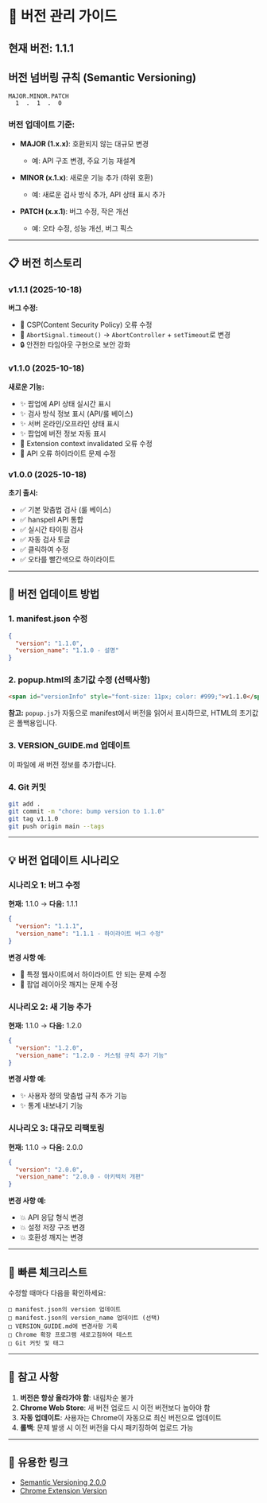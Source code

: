 # 📝 버전 관리 가이드

## 현재 버전: 1.1.1

## 버전 넘버링 규칙 (Semantic Versioning)

```
MAJOR.MINOR.PATCH
  1  .  1  .  0
```

### 버전 업데이트 기준:

- **MAJOR (1.x.x)**: 호환되지 않는 대규모 변경
  - 예: API 구조 변경, 주요 기능 재설계

- **MINOR (x.1.x)**: 새로운 기능 추가 (하위 호환)
  - 예: 새로운 검사 방식 추가, API 상태 표시 추가

- **PATCH (x.x.1)**: 버그 수정, 작은 개선
  - 예: 오타 수정, 성능 개선, 버그 픽스

---

## 📋 버전 히스토리

### v1.1.1 (2025-10-18)
**버그 수정:**
- 🐛 CSP(Content Security Policy) 오류 수정
- 🔧 `AbortSignal.timeout()` → `AbortController` + `setTimeout`로 변경
- 🔒 안전한 타임아웃 구현으로 보안 강화

### v1.1.0 (2025-10-18)
**새로운 기능:**
- ✨ 팝업에 API 상태 실시간 표시
- ✨ 검사 방식 정보 표시 (API/룰 베이스)
- ✨ 서버 온라인/오프라인 상태 표시
- ✨ 팝업에 버전 정보 자동 표시
- 🐛 Extension context invalidated 오류 수정
- 🐛 API 오류 하이라이트 문제 수정

### v1.0.0 (2025-10-18)
**초기 출시:**
- ✅ 기본 맞춤법 검사 (룰 베이스)
- ✅ hanspell API 통합
- ✅ 실시간 타이핑 검사
- ✅ 자동 검사 토글
- ✅ 클릭하여 수정
- ✅ 오타를 빨간색으로 하이라이트

---

## 🔄 버전 업데이트 방법

### 1. manifest.json 수정

```json
{
  "version": "1.1.0",
  "version_name": "1.1.0 - 설명"
}
```

### 2. popup.html의 초기값 수정 (선택사항)

```html
<span id="versionInfo" style="font-size: 11px; color: #999;">v1.1.0</span>
```

**참고:** `popup.js`가 자동으로 manifest에서 버전을 읽어서 표시하므로, HTML의 초기값은 폴백용입니다.

### 3. VERSION_GUIDE.md 업데이트

이 파일에 새 버전 정보를 추가합니다.

### 4. Git 커밋

```bash
git add .
git commit -m "chore: bump version to 1.1.0"
git tag v1.1.0
git push origin main --tags
```

---

## 💡 버전 업데이트 시나리오

### 시나리오 1: 버그 수정
**현재:** 1.1.0 → **다음:** 1.1.1

```json
{
  "version": "1.1.1",
  "version_name": "1.1.1 - 하이라이트 버그 수정"
}
```

**변경 사항 예:**
- 🐛 특정 웹사이트에서 하이라이트 안 되는 문제 수정
- 🐛 팝업 레이아웃 깨지는 문제 수정

### 시나리오 2: 새 기능 추가
**현재:** 1.1.0 → **다음:** 1.2.0

```json
{
  "version": "1.2.0",
  "version_name": "1.2.0 - 커스텀 규칙 추가 기능"
}
```

**변경 사항 예:**
- ✨ 사용자 정의 맞춤법 규칙 추가 기능
- ✨ 통계 내보내기 기능

### 시나리오 3: 대규모 리팩토링
**현재:** 1.1.0 → **다음:** 2.0.0

```json
{
  "version": "2.0.0",
  "version_name": "2.0.0 - 아키텍처 개편"
}
```

**변경 사항 예:**
- 💥 API 응답 형식 변경
- 💥 설정 저장 구조 변경
- 💥 호환성 깨지는 변경

---

## 🎯 빠른 체크리스트

수정할 때마다 다음을 확인하세요:

```
□ manifest.json의 version 업데이트
□ manifest.json의 version_name 업데이트 (선택)
□ VERSION_GUIDE.md에 변경사항 기록
□ Chrome 확장 프로그램 새로고침하여 테스트
□ Git 커밋 및 태그
```

---

## 📌 참고 사항

1. **버전은 항상 올라가야 함**: 내림차순 불가
2. **Chrome Web Store**: 새 버전 업로드 시 이전 버전보다 높아야 함
3. **자동 업데이트**: 사용자는 Chrome이 자동으로 최신 버전으로 업데이트
4. **롤백**: 문제 발생 시 이전 버전을 다시 패키징하여 업로드 가능

---

## 🔗 유용한 링크

- [Semantic Versioning 2.0.0](https://semver.org/)
- [Chrome Extension Version](https://developer.chrome.com/docs/extensions/mv3/manifest/version/)

